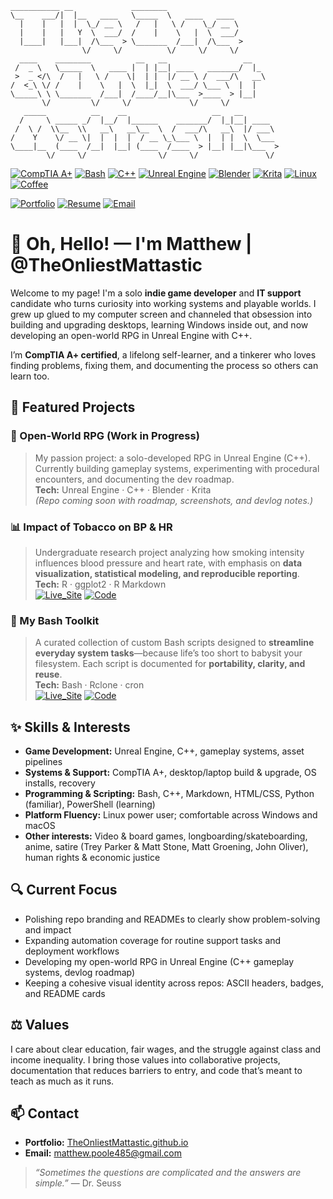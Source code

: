 ```
___________ __             ________                         
\__    ___/|  |__   ____   \_____  \   ____   ____          
  |    |   |  |  \_/ __ \   /   |   \ /    \_/ __ \         
  |    |   |   Y  \  ___/  /    |    \   |  \  ___/         
  |____|   |___|  /\___  > \_______  /___|  /\___  >        
                \/     \/          \/     \/     \/         
  ____    ________          __   __                 __      
 /  _ \   \_____  \   ____ |  | |__| ____   _______/  |_    
 >  _ </\  /   |   \ /    \|  | |  |/ __ \ /  ___/\   __\   
/  <_\ \/ /    |    \   |  \  |_|  \  ___/ \___ \  |  |     
\_____\ \ \_______  /___|  /____/__|\___  >____  > |__|     
       \/         \/     \/             \/     \/           
   _____          __    __                   __   __        
  /     \ _____ _/  |__/  |______    _______/  |_|__| ____  
 /  \ /  \\__  \\   __\   __\__  \  /  ___/\   __\  |/ ___\ 
/    Y    \/ __ \|  |  |  |  / __ \_\___ \  |  | |  \  \___ 
\____|__  (____  /__|  |__| (____  /____  > |__| |__|\___  >
        \/     \/                \/     \/               \/ 
```

[![CompTIA A+](https://img.shields.io/badge/Certified-green?style=for-the-badge&logo=comptia&logoSize=auto&label=A%2B)](https://www.credly.com/badges/b85bd0a5-0d6a-4d27-ba9b-1fee27e397f0/public_url)
[![Bash](https://img.shields.io/badge/Bash-121011?style=for-the-badge&logo=gnu-bash&logoColor=white)](https://www.gnu.org/software/bash/)
[![C++](https://img.shields.io/badge/C%2B%2B-00599C?style=for-the-badge&logo=c%2B%2B&logoColor=white)](https://isocpp.org/)
[![Unreal Engine](https://img.shields.io/badge/Unreal_Engine-0E1128?style=for-the-badge&logo=unrealengine&logoColor=white)](https://www.unrealengine.com/)
[![Blender](https://img.shields.io/badge/Blender-F5792A?style=for-the-badge&logo=blender&logoColor=white)](https://www.blender.org/)
[![Krita](https://img.shields.io/badge/Krita-35B0E1?style=for-the-badge&logo=krita&logoColor=white)](https://krita.org/en/)
[![Linux](https://img.shields.io/badge/Linux-FCC624?style=for-the-badge&logo=nobaralinux&logoColor=white&label=Nobara&labelColor=000000)](https://nobaraproject.org/)
[![Coffee](https://img.shields.io/badge/Coffee-Fueled-6F4E37?style=for-the-badge&logo=buy-me-a-coffee&logoColor=white)](https://en.wikipedia.org/wiki/The_Oh,_Hello_Show)  

[![Portfolio](https://img.shields.io/badge/Portfolio-2980b9?style=for-the-badge&logo=githubpages&logoSize=auto&labelColor=gray)](https://theonliestmattastic.github.io/)
[![Resume](https://img.shields.io/badge/Resume-PDF-4A90E2?style=for-the-badge)](https://raw.githubusercontent.com/theonliestmattastic/theonliestmattastic.github.io/main/assets/docs/resume.pdf)
[![Email](https://img.shields.io/badge/Email-6fc2b0?style=for-the-badge&logo=gmail&logoColor=white)](mailto:matthew.poole485@gmail.com)

# 👋 Oh, Hello! — I'm Matthew | @TheOnliestMattastic

Welcome to my page! I'm a solo **indie game developer** and **IT support** candidate who turns curiosity into working systems and playable worlds. I grew up glued to my computer screen and channeled that obsession into building and upgrading desktops, learning Windows inside out, and now developing an open-world RPG in Unreal Engine with C++.  

I’m **CompTIA A+ certified**, a lifelong self-learner, and a tinkerer who loves finding problems, fixing them, and documenting the process so others can learn too.  

## 🚀 Featured Projects

### 👾 Open-World RPG (Work in Progress)  
> My passion project: a solo-developed RPG in Unreal Engine (C++). Currently building gameplay systems, experimenting with procedural encounters, and documenting the dev roadmap.  
**Tech:** Unreal Engine · C++ · Blender · Krita  
*(Repo coming soon with roadmap, screenshots, and devlog notes.)*

### 📊 Impact of Tobacco on BP & HR  
> Undergraduate research project analyzing how smoking intensity influences blood pressure and heart rate, with emphasis on **data visualization, statistical modeling, and reproducible reporting**.  
**Tech:** R · ggplot2 · R Markdown   
[![Live_Site](https://img.shields.io/badge/Live_Report-2980b9?style=for-the-badge&logo=githubpages&logoSize=auto&labelColor=gray)](https://theonliestmattastic.github.io/Psychology-Research-Impact-of-Tobacco-on-BP-and-HR/) 
[![Code](https://img.shields.io/badge/Code-GitHub-44475a?style=for-the-badge&logo=github&logoSize=auto&lColor=gray)](https://github.com/theonliestmattastic/Psychology-Research-Impact-of-Tobacco-on-BP-and-HR)

### 🧰 My Bash Toolkit  
> A curated collection of custom Bash scripts designed to **streamline everyday system tasks**—because life’s too short to babysit your filesystem. Each script is documented for **portability, clarity, and reuse**.  
**Tech:** Bash · Rclone · cron  
[![Live_Site](https://img.shields.io/badge/Live_Site-2980b9?style=for-the-badge&logo=githubpages&logoSize=auto&labelColor=gray)](https://theonliestmattastic.github.io/my-bash-toolkit/)
[![Code](https://img.shields.io/badge/Code-GitHub-44475a?style=for-the-badge&logo=github&logoSize=auto&logoColor=white)](https://theonliestmattastic.github.io/my-bash-toolkit/)

## ✨ Skills & Interests

- **Game Development:** Unreal Engine, C++, gameplay systems, asset pipelines  
- **Systems & Support:** CompTIA A+, desktop/laptop build & upgrade, OS installs, recovery  
- **Programming & Scripting:** Bash, C++, Markdown, HTML/CSS, Python (familiar), PowerShell (learning)  
- **Platform Fluency:** Linux power user; comfortable across Windows and macOS  
- **Other interests:** Video & board games, longboarding/skateboarding, anime, satire (Trey Parker & Matt Stone, Matt Groening, John Oliver), human rights & economic justice  

## 🔍 Current Focus

- Polishing repo branding and READMEs to clearly show problem-solving and impact  
- Expanding automation coverage for routine support tasks and deployment workflows  
- Developing my open-world RPG in Unreal Engine (C++ gameplay systems, devlog roadmap)  
- Keeping a cohesive visual identity across repos: ASCII headers, badges, and README cards  

## ⚖️ Values

I care about clear education, fair wages, and the struggle against class and income inequality. I bring those values into collaborative projects, documentation that reduces barriers to entry, and code that’s meant to teach as much as it runs.  

## 📫 Contact

- **Portfolio:** [TheOnliestMattastic.github.io](https://theonliestmattastic.github.io/)  
- **Email:** [matthew.poole485@gmail.com](mailto:matthew.poole485@gmail.com)  

> _“Sometimes the questions are complicated and the answers are simple.”_ — Dr. Seuss